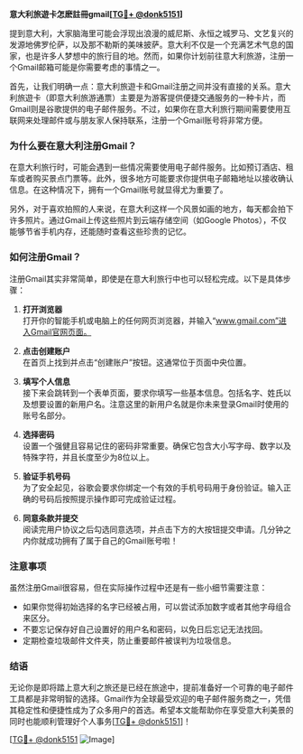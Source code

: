 **意大利旅遊卡怎麽註冊gmail[[TG💪+ @donk5151](https://t.me/s/donk5151)]**

提到意大利，大家脑海里可能会浮现出浪漫的威尼斯、永恒之城罗马、文艺复兴的发源地佛罗伦萨，以及那不勒斯的美味披萨。意大利不仅是一个充满艺术气息的国家，也是许多人梦想中的旅行目的地。然而，如果你计划前往意大利旅游，注册一个Gmail邮箱可能是你需要考虑的事情之一。

首先，让我们明确一点：意大利旅遊卡和Gmail注册之间并没有直接的关系。意大利旅遊卡（即意大利旅游通票）主要是为游客提供便捷交通服务的一种卡片，而Gmail则是谷歌提供的电子邮件服务。不过，如果你在意大利旅行期间需要使用互联网来处理邮件或与朋友家人保持联系，注册一个Gmail账号将非常方便。

### 为什么要在意大利注册Gmail？

在意大利旅行时，可能会遇到一些情况需要使用电子邮件服务。比如预订酒店、租车或者购买景点门票等。此外，很多地方可能要求你提供电子邮箱地址以接收确认信息。在这种情况下，拥有一个Gmail账号就显得尤为重要了。

另外，对于喜欢拍照的人来说，在意大利这样一个风景如画的地方，每天都会拍下许多照片。通过Gmail上传这些照片到云端存储空间（如Google Photos），不仅能够节省手机内存，还能随时查看这些珍贵的记忆。

### 如何注册Gmail？

注册Gmail其实非常简单，即使是在意大利旅行中也可以轻松完成。以下是具体步骤：

1. **打开浏览器**  
   打开你的智能手机或电脑上的任何网页浏览器，并输入“www.gmail.com”进入Gmail官网页面。

2. **点击创建账户**  
   在首页上找到并点击“创建账户”按钮。这通常位于页面中央位置。

3. **填写个人信息**  
   接下来会跳转到一个表单页面，要求你填写一些基本信息。包括名字、姓氏以及想要设置的新用户名。注意这里的新用户名就是你未来登录Gmail时使用的账号名部分。

4. **选择密码**  
   设置一个强健且容易记住的密码非常重要。确保它包含大小写字母、数字以及特殊字符，并且长度至少为8位以上。

5. **验证手机号码**  
   为了安全起见，谷歌会要求你绑定一个有效的手机号码用于身份验证。输入正确的号码后按照提示操作即可完成验证过程。

6. **同意条款并提交**  
   阅读完用户协议之后勾选同意选项，并点击下方的大按钮提交申请。几分钟之内你就成功拥有了属于自己的Gmail账号啦！

### 注意事项

虽然注册Gmail很容易，但在实际操作过程中还是有一些小细节需要注意：

- 如果你觉得初始选择的名字已经被占用，可以尝试添加数字或者其他字母组合来区分。
- 不要忘记保存好自己设置好的用户名和密码，以免日后忘记无法找回。
- 定期检查垃圾邮件文件夹，防止重要邮件被误判为垃圾信息。

### 结语

无论你是即将踏上意大利之旅还是已经在旅途中，提前准备好一个可靠的电子邮件工具都是非常明智的选择。Gmail作为全球最受欢迎的电子邮件服务商之一，凭借其稳定性和便捷性成为了众多用户的首选。希望本文能帮助你在享受意大利美景的同时也能顺利管理好个人事务[[TG💪+ @donk5151](https://t.me/s/donk5151)]！

[[TG💪+ @donk5151](https://t.me/s/donk5151) ![Image](https://i.postimg.cc/rwNCRYN7/Snipaste-2025-04-30-17-27-05.png)]